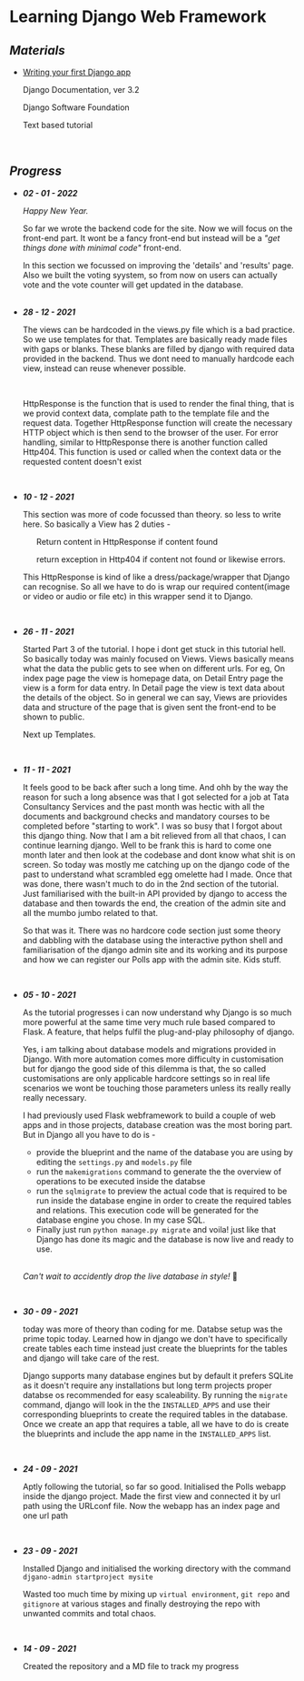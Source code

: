 <h1>Learning Django Web Framework</h1>

<strong><em><h2>Materials</h2></em></strong>
<ul>
  <li>
    <p><a href='https://docs.djangoproject.com/en/3.2/intro/tutorial01/'>Writing your first Django app</a></p>
    <p>Django Documentation, ver 3.2<p>
    <p>Django Software Foundation<p>
    <p>Text based tutorial</p>
  </li>
</ul>

<br>

<strong><em><h2>Progress</h2></em></strong>
<div>
  <ul>
    <li>
      <strong><em><p>02 - 01 - 2022</p></em></strong>
      <p><span><em>Happy New Year.</em></span></p>
      <p>So far we wrote the backend code for the site. Now we will focus on the front-end part. It wont be a fancy front-end but instead will be a <span><em>"get things done with minimal code"</em></span> front-end.</p>In this section we focussed on improving the 'details' and 'results' page. Also we built the voting syystem, so from now on users can actually vote and the vote counter will get updated in the database.
    </li>
    <br>
    <li>
      <strong><em><p>28 - 12 - 2021</p></em></strong>
      <p>The views can be hardcoded in the views.py file which is a bad practice. So we use templates for that. Templates are basically ready made files with gaps or blanks. These blanks are filled by django with required data provided in the backend. Thus we dont need to manually hardcode each view, instead can reuse whenever possible.</p>
      <br>
      <p>HttpResponse is the function that is used to render the final thing, that is we provid context data, complate path to the template file and the request data. Together HttpResponse function will create the necessary HTTP object which is then send to the browser of the user. For error handling, similar to HttpResponse there is another function called Http404. This function is used or called when the context data or the requested content doesn't exist</p>
    </li>
    <br>
    <li>
      <strong><em><p>10 - 12 - 2021</p></em></strong>
      <p>This section was more of code focussed than theory. so less to write here. So basically a View has 2 duties - <span><ul><p>Return content in HttpResponse if content found</p><p>return exception in Http404 if content not found or likewise errors.</p></ul></span>This HttpResponse is kind of like a dress/package/wrapper that Django can recognise. So all we have to do is wrap our required content(image or video or audio or file etc) in this wrapper send it to Django.</p>
    </li>
    <br>
    <li>
      <strong><em><p>26 - 11 - 2021</p></em></strong>
      <p>Started Part 3 of the tutorial. I hope i dont get stuck in this tutorial hell. So basically today was mainly focused on Views. Views basically means what the data the public gets to see when on different urls. For eg, On index page page the view is homepage data, on Detail Entry page the view is a form for data entry. In Detail page the view is text data about the details of the object. So in general we can say, Views are priovides data and structure of the page that is given sent the front-end to be shown to public.</p>
      <p>Next up Templates.</p>
    </li>
    <br>
    <li>
      <strong><em><p>11 - 11 - 2021</p></em></strong>
      <p>It feels good to be back after such a long time. And ohh by the way the reason for such a long absence was that I got selected for a job at Tata Consultancy Services and the past month was hectic with all the documents and background checks and mandatory courses to be completed before "starting to work". I was so busy that I forgot about this django thing. Now that I am a bit relieved from all that chaos, I can continue learning django. Well to be frank this is hard to come one month later and then look at the codebase and dont know what shit is on screen. So today was mostly me catching up on the django code of the past to understand what scrambled egg omelette had I made. Once that was done, there wasn't much to do in the 2nd section of the tutorial. Just familiarised with the built-in API provided by django to access the database and then towards the end, the creation of the admin site and all the mumbo jumbo related to that.</p>
      <p>So that was it. There was no hardcore code section just some theory and dabbling with the database using the interactive python shell and familiarisation of the django admin site and its working and its purpose and how we can register our Polls app with the admin site. Kids stuff.</p>
    </li>
    <br>
    <li>
      <strong><em><p>05 - 10 - 2021</p></em></strong>
      <p>As the tutorial progresses i can now understand why Django is so much more powerful at the same time very much rule based compared to Flask. A feature, that helps fulfil the plug-and-play philosophy of django.</p>
      <p>Yes, i am talking about database models and migrations provided in Django. With more automation comes more difficulty in customisation but for django the good side of this dilemma is that, the so called customisations are only applicable hardcore settings so in real life scenarios we wont be touching those parameters unless its really really really necessary.</p>
      <p>I had previously used Flask webframework to build a couple of web apps and in those projects, database creation was the most boring part. But in Django all you have to do is -</p>
      <ul>
        <li>provide the blueprint and the name of the database you are using by editing the <code>settings.py</code> and <code>models.py</code> file</li>
        <li>run the <code>makemigrations</code> command to generate the the overview of operations to be executed inside the databse</li>
        <li>run the <code>sqlmigrate</code> to preview the actual code that is required to be run inside the database engine in order to create the required tables and relations. This execution code will be generated for the database engine you chose. In my case SQL.</li>
        <li>Finally just run <code>python manage.py migrate</code> and voila! just like that Django has done its magic and the database is now live and ready to use.</li>
      </ul>
      <br>
      <p><em>Can't wait to accidently drop the live database in style! </em>🤟</p>
    </li>
    <br>
    <li>
      <strong><em><p>30 - 09 - 2021</p></em></strong>
      <p>today was more of theory than coding for me. Databse setup was the prime topic today. Learned how in django we don't have to specifically create tables each time instead just create the blueprints for the tables and django will take care of the rest.</p>
      <p>Django supports many database engines but by default it prefers SQLite as it doesn't require any installations but long term projects proper databse os recommended for easy scaleability. By running the <code>migrate</code> command, django will look in the the <code>INSTALLED_APPS</code> and use their corresponding blueprints to create the required tables in the database. Once we create an app that requires a table, all we have to do is create the blueprints and include the app name in the <code>INSTALLED_APPS</code> list.</p>
    </li>
    <br>
    <li>
      <strong><em><p>24 - 09 - 2021</p></em></strong>
      <p>Aptly following the tutorial, so far so good. Initialised the Polls webapp inside the django project. Made the first view and connected it by url path using the URLconf file. Now the webapp has an index page and one url path</p>
    </li>
    <br>
    <li>
      <strong><em><p>23 - 09 - 2021</p></em></strong>
      <p>Installed Django and initialised the working directory with the command <code>djgano-admin startproject mysite</code></p>
      <p>Wasted too much time by mixing up <code>virtual environment</code>, <code>git repo</code> and <code>gitignore</code> at various stages and finally destroying the repo with unwanted commits and total chaos.</p>
    </li>
    <br>
    <li>
      <strong><em><p>14 - 09 - 2021</p></em></strong>
      <p>Created the repository and a MD file to track my progress</p>
    </li>
  </ul>
</div>